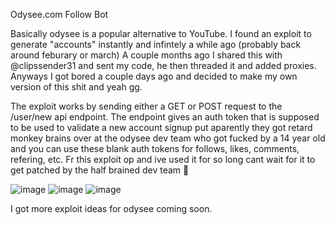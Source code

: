 Odysee.com Follow Bot

Basically odysee is a popular alternative to YouTube. 
I found an exploit to generate "accounts" instantly and infintely a while ago (probably back around feburary or march)
A couple months ago I shared this with @clipssender31 and sent my code, he then threaded it and added proxies. 
Anyways I got bored a couple days ago and decided to make my own version of this shit and yeah gg.

The exploit works by sending either a GET or POST request to the /user/new api endpoint. The endpoint gives an auth token that is supposed to be used to validate a new account signup put aparently they got retard monkey brains over at the odysee dev team who got fucked by a 14 year old and you can use these blank auth tokens for follows, likes, comments, refering, etc.
Fr this exploit op and ive used it for so long cant wait for it to get patched by the half brained dev team 🥳

![image](https://user-images.githubusercontent.com/63435309/185244467-11ddaaa1-f2f0-49e9-9fa5-c4e061c41977.png)
![image](https://user-images.githubusercontent.com/63435309/185244998-2149e19a-58e8-48c1-a794-df93f1d0d35a.png)
![image](https://user-images.githubusercontent.com/63435309/185245033-f8f38463-9bed-4c4c-bee3-ad621b38434e.png)


I got more exploit ideas for odysee coming soon.
